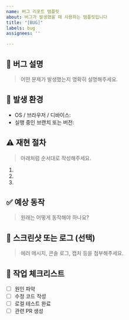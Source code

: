 ```yaml
---
name: 버그 리포트 템플릿
about: 버그가 발생했을 때 사용하는 템플릿입니다
title: "[BUG]"
labels: bug
assignees: ''

---
```


## 🐞 버그 설명
> 어떤 문제가 발생했는지 명확히 설명해주세요.

## 📱 발생 환경
- OS / 브라우저 / 디바이스: 
- 실행 중인 브랜치 또는 버전: 

## ⚠️ 재현 절차
> 아래처럼 순서대로 작성해주세요.
1. 
2. 
3. 

## ✅ 예상 동작
> 원래는 어떻게 동작해야 하나요?

## 📸 스크린샷 또는 로그 (선택)
> 에러 메시지, 콘솔 로그, 캡처 등을 첨부해주세요.

## 🔧 작업 체크리스트
- [ ] 원인 파악
- [ ] 수정 코드 작성
- [ ] 로컬 테스트 완료
- [ ] 관련 PR 생성
